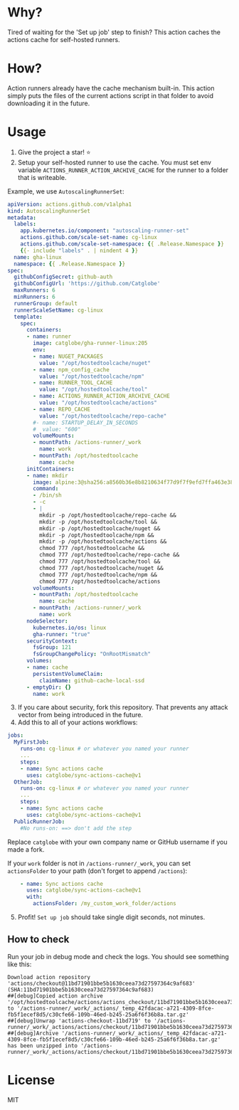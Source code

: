 # Why?

Tired of waiting for the 'Set up job' step to finish? This action caches the actions cache for self-hosted runners.

# How?

Action runners already have the cache mechanism built-in. This action simply puts the files of the current actions script in that folder to avoid downloading it in the future.

# Usage

1. Give the project a star! :star:
2. Setup your self-hosted runner to use the cache. You must set env variable `ACTIONS_RUNNER_ACTION_ARCHIVE_CACHE` for the runner to a folder that is writeable.

Example, we use `AutoscalingRunnerSet`:
```yaml
apiVersion: actions.github.com/v1alpha1
kind: AutoscalingRunnerSet
metadata:
  labels:
    app.kubernetes.io/component: "autoscaling-runner-set"
    actions.github.com/scale-set-name: cg-linux
    actions.github.com/scale-set-namespace: {{ .Release.Namespace }}
    {{- include "labels" . | nindent 4 }}
  name: gha-linux
  namespace: {{ .Release.Namespace }}
spec:
  githubConfigSecret: github-auth
  githubConfigUrl: 'https://github.com/Catglobe'
  maxRunners: 6
  minRunners: 6
  runnerGroup: default
  runnerScaleSetName: cg-linux
  template:
    spec:
      containers:
      - name: runner
        image: catglobe/gha-runner-linux:205
        env:
        - name: NUGET_PACKAGES
          value: "/opt/hostedtoolcache/nuget"
        - name: npm_config_cache
          value: "/opt/hostedtoolcache/npm"
        - name: RUNNER_TOOL_CACHE
          value: "/opt/hostedtoolcache/tool"
        - name: ACTIONS_RUNNER_ACTION_ARCHIVE_CACHE
          value: "/opt/hostedtoolcache/actions"
        - name: REPO_CACHE
          value: "/opt/hostedtoolcache/repo-cache"
        #- name: STARTUP_DELAY_IN_SECONDS
        #  value: "600"
        volumeMounts:
        - mountPath: /actions-runner/_work
          name: work
        - mountPath: /opt/hostedtoolcache
          name: cache
      initContainers:
      - name: mkdir
        image: alpine:3@sha256:a8560b36e8b8210634f77d9f7f9efd7ffa463e380b75e2e74aff4511df3ef88c
        command:
        - /bin/sh
        - -c
        - |
          mkdir -p /opt/hostedtoolcache/repo-cache && 
          mkdir -p /opt/hostedtoolcache/tool && 
          mkdir -p /opt/hostedtoolcache/nuget && 
          mkdir -p /opt/hostedtoolcache/npm && 
          mkdir -p /opt/hostedtoolcache/actions && 
          chmod 777 /opt/hostedtoolcache && 
          chmod 777 /opt/hostedtoolcache/repo-cache && 
          chmod 777 /opt/hostedtoolcache/tool && 
          chmod 777 /opt/hostedtoolcache/nuget && 
          chmod 777 /opt/hostedtoolcache/npm && 
          chmod 777 /opt/hostedtoolcache/actions
        volumeMounts:
        - mountPath: /opt/hostedtoolcache
          name: cache
        - mountPath: /actions-runner/_work
          name: work
      nodeSelector:
        kubernetes.io/os: linux
        gha-runner: "true"
      securityContext:
        fsGroup: 121
        fsGroupChangePolicy: "OnRootMismatch"
      volumes:
      - name: cache
        persistentVolumeClaim:
          claimName: github-cache-local-ssd
      - emptyDir: {}
        name: work
```
3. If you care about security, fork this repository. That prevents any attack vector from being introduced in the future.
4. Add this to all of your actions workflows:
```yaml
jobs:
  MyFirstJob:
    runs-on: cg-linux # or whatever you named your runner
    ...
    steps:
    - name: Sync actions cache
      uses: catglobe/sync-actions-cache@v1
  OtherJob:
    runs-on: cg-linux # or whatever you named your runner
    ...
    steps:
    - name: Sync actions cache
      uses: catglobe/sync-actions-cache@v1
  PublicRunnerJob:
    #No runs-on: ==> don't add the step
```
Replace `catglobe` with your own company name or GitHub username if you made a fork.

If your `work` folder is not in `/actions-runner/_work`, you can set `actionsFolder` to your path (don't forget to append `/actions`):

```yaml
    - name: Sync actions cache
      uses: catglobe/sync-actions-cache@v1
      with:
        actionsFolder: /my_custom_work_folder/actions
```

5. Profit! `Set up job` should take single digit seconds, not minutes.

## How to check

Run your job in debug mode and check the logs. You should see something like this:
```
Download action repository 'actions/checkout@11bd71901bbe5b1630ceea73d27597364c9af683' (SHA:11bd71901bbe5b1630ceea73d27597364c9af683)
##[debug]Copied action archive '/opt/hostedtoolcache/actions/actions_checkout/11bd71901bbe5b1630ceea73d27597364c9af683.tar.gz' to '/actions-runner/_work/_actions/_temp_42fdacac-a721-4309-8fce-fb5f1ecef8d5/c30cfe66-109b-46ed-b245-25a6f6f36b8a.tar.gz'
##[debug]Unwrap 'actions-checkout-11bd719' to '/actions-runner/_work/_actions/actions/checkout/11bd71901bbe5b1630ceea73d27597364c9af683'
##[debug]Archive '/actions-runner/_work/_actions/_temp_42fdacac-a721-4309-8fce-fb5f1ecef8d5/c30cfe66-109b-46ed-b245-25a6f6f36b8a.tar.gz' has been unzipped into '/actions-runner/_work/_actions/actions/checkout/11bd71901bbe5b1630ceea73d27597364c9af683'.
```

# License

MIT